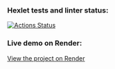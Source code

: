 ### Hexlet tests and linter status:
[![Actions Status](https://github.com/IvanLiVa/frontend-project-12/actions/workflows/hexlet-check.yml/badge.svg)](https://github.com/IvanLiVa/frontend-project-12/actions)

### Live demo on Render:
[View the project on Render](https://frontend-project-12-ofao.onrender.com/)